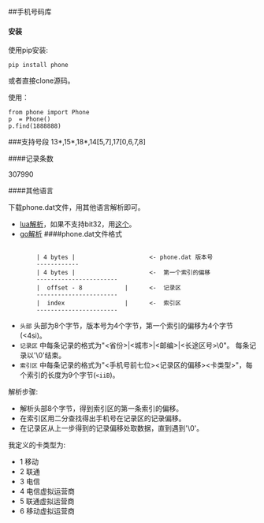 ##手机号码库

#### 安装

使用pip安装:

```
pip install phone

```
或者直接clone源码。

使用：

```
from phone import Phone
p  = Phone()
p.find(1888888)
```

###支持号段
13\*,15\*,18\*,14[5,7],17[0,6,7,8]

####记录条数

307990

####其他语言

下载phone.dat文件，用其他语言解析即可。

* [lua解析](https://gist.github.com/lovedboy/bbff19c91e3d98388d52)，如果不支持bit32，用[这个](https://gist.github.com/lovedboy/fe7750e202572712615a)。
* [go解析](https://gist.github.com/lovedboy/b027bba47cb69360f7bc)
####phone.dat文件格式

```

        | 4 bytes |                     <- phone.dat 版本号
        ------------
        | 4 bytes |                     <-  第一个索引的偏移
        -----------------------
        |  offset - 8            |      <-  记录区
        -----------------------
        |  index                 |      <-  索引区
        -----------------------

```

* `头部` 头部为8个字节，版本号为4个字节，第一个索引的偏移为4个字节(<4si)。      
* `记录区` 中每条记录的格式为"\<省份\>|\<城市\>|\<邮编\>|\<长途区号\>\0"。 每条记录以'\0'结束。  
* `索引区` 中每条记录的格式为"<手机号前七位><记录区的偏移><卡类型>"，每个索引的长度为9个字节(`<iiB`)。

解析步骤:

 * 解析头部8个字节，得到索引区的第一条索引的偏移。
 * 在索引区用二分查找得出手机号在记录区的记录偏移。
 * 在记录区从上一步得到的记录偏移处取数据，直到遇到'\0'。
 
我定义的卡类型为:

* 1 移动
* 2 联通
* 3 电信
* 4 电信虚拟运营商
* 5 联通虚拟运营商
* 6 移动虚拟运营商

